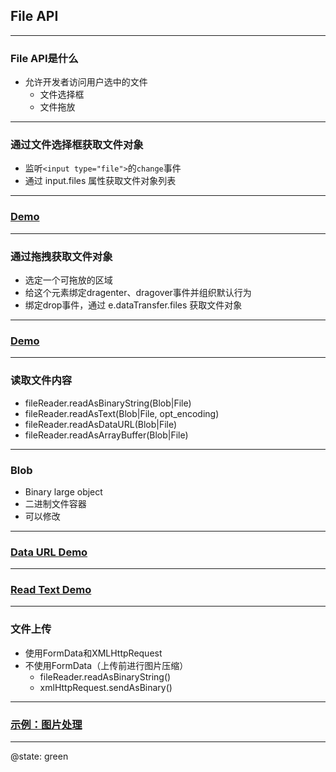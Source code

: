 ## File API

---

### File API是什么

* 允许开发者访问用户选中的文件
    * 文件选择框
    * 文件拖放

---

### 通过文件选择框获取文件对象

* 监听`<input type="file">`的`change`事件
* 通过 input.files 属性获取文件对象列表

---

### [Demo](http://jsbin.com/jarice/edit?js,output)

---

### 通过拖拽获取文件对象

* 选定一个可拖放的区域
* 给这个元素绑定dragenter、dragover事件并组织默认行为
* 绑定drop事件，通过 e.dataTransfer.files 获取文件对象

---

### [Demo](http://jsbin.com/yogamu/4/edit?html,js,output)

---

### 读取文件内容

* fileReader.readAsBinaryString(Blob|File)
* fileReader.readAsText(Blob|File, opt_encoding)
* fileReader.readAsDataURL(Blob|File)
* fileReader.readAsArrayBuffer(Blob|File)

---

### Blob

* Binary large object
* 二进制文件容器
* 可以修改

---

### [Data URL Demo](http://jsbin.com/zosine/edit?html,js,console,output)

---

### [Read Text Demo](http://jsbin.com/zecabi/2/edit?html,js,output)

---

### 文件上传

* 使用FormData和XMLHttpRequest
* 不使用FormData（上传前进行图片压缩）
    * fileReader.readAsBinaryString()
    * xmlHttpRequest.sendAsBinary()

---

### [示例：图片处理](http://makeitsolutions.com/labs/jic/)

---


@state: green

<p style="font-size:6em"><i class="fa fa-comments"></i></p>
